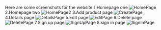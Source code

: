 Here are some screenshots for the website 
1.Homepage one
![HomePage](https://github.com/Nourhan-Abdelaaty/Qvision/assets/66709838/24fffa94-9e4c-4381-b99c-27fab0ce2a6c)
2.Homepage two
![HomePage2](https://github.com/Nourhan-Abdelaaty/Qvision/assets/66709838/da71fc64-58b0-4566-869e-f2d71527bd5c)
3.Add product page 
![CreatePage](https://github.com/Nourhan-Abdelaaty/Qvision/assets/66709838/2accb6d1-4f35-41ff-9501-302009c938a3)
4.Details page 
![DetailsPage](https://github.com/Nourhan-Abdelaaty/Qvision/assets/66709838/505411ed-01bb-43a9-b8cd-47286a076539)
5.Edit page
![EditPage](https://github.com/Nourhan-Abdelaaty/Qvision/assets/66709838/b73b2772-b72f-4102-b734-e18fb0ed2002)
6.Delete page
![DeletePage](https://github.com/Nourhan-Abdelaaty/Qvision/assets/66709838/bea9e9a8-7d1a-42a7-a65c-10fc7da89548)
7.Sign up page
![SignUpPage](https://github.com/Nourhan-Abdelaaty/Qvision/assets/66709838/5cbb8197-ff91-4e49-b67c-71e08402f130)
8.sign in page
![SignInPage](https://github.com/Nourhan-Abdelaaty/Qvision/assets/66709838/3293973c-3b92-4974-85bf-2113455bb492)
